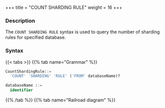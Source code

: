+++
title = "COUNT SHARDING RULE"
weight = 16
+++

### Description

The `COUNT SHARDING RULE` syntax is used to query the number of sharding rules for specified database.

### Syntax

{{< tabs >}}
{{% tab name="Grammar" %}}
```sql
CountShardingRule::=
  'COUNT' 'SHARDING' 'RULE' ('FROM' databaseName)?

databaseName ::=
  identifier
```
{{% /tab %}}
{{% tab name="Railroad diagram" %}}
<iframe frameborder="0" name="diagram" id="diagram" width="100%" height="100%"></iframe>
{{% /tab %}}
{{< /tabs >}}

### Supplement

- When `databaseName` is not specified, the default is the currently used `DATABASE`. If `DATABASE` is not used, `No database selected` will be prompted.

### Return value description

| Column    | Description                            |
|-----------|----------------------------------------|
| rule_name | rule type                              |
| database  | the database to which the rule belongs |
| count     | the number of the rule                 |


### Example

- Query the number of sharding rules for specified database.

```sql
COUNT SHARDING RULE FROM sharding_db;
```

```sql
mysql> COUNT SHARDING RULE FROM sharding_db;
+--------------------------+----------------+-------+
| rule_name                | database       | count |
+--------------------------+----------------+-------+
| sharding_table           | sharding_db    | 2     |
| sharding_table_reference | sharding_db    | 2     |
| broadcast_table          | sharding_db    | 0     |
+--------------------------+----------------+-------+
3 rows in set (0.00 sec)
```

- Query the number of sharding rules for current database.

```sql
COUNT SHARDING RULE;
```

```sql
mysql> COUNT SHARDING RULE;
+--------------------------+----------------+-------+
| rule_name                | database       | count |
+--------------------------+----------------+-------+
| sharding_table           | sharding_db    | 2     |
| sharding_table_reference | sharding_db    | 2     |
| broadcast_table          | sharding_db    | 0     |
+--------------------------+----------------+-------+
3 rows in set (0.00 sec)
```

### Reserved word

`COUNT`, `SHARDING`, `RULE`, `FROM`

### Related links

- [Reserved word](/en/user-manual/shardingsphere-proxy/distsql/syntax/reserved-word/)
